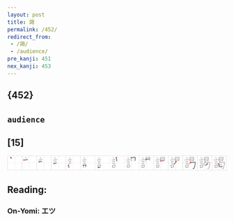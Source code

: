 ```yaml
---
layout: post
title: 謁
permalink: /452/
redirect_from:
 - /謁/
 - /audience/
pre_kanji: 451
nex_kanji: 453
---
```


## {452}

## `audience`

## [15]

<div class="stroke"><img src="../images/E8AC81.png" /></div>

## Reading:

### On-Yomi: エツ
